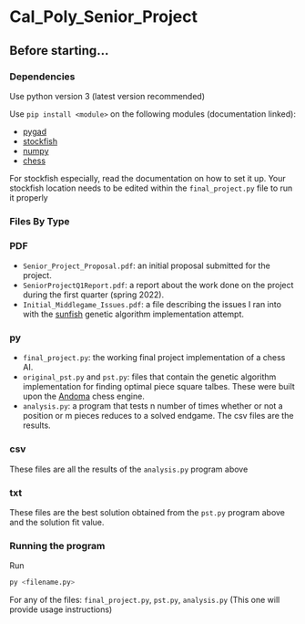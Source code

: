 # Cal_Poly_Senior_Project

## Before starting...

### Dependencies

Use python version 3 (latest version recommended)

Use `pip install <module>` on the following modules (documentation linked):
- [pygad](https://pypi.org/project/pygad/)
- [stockfish](https://pypi.org/project/stockfish/)
- [numpy](https://numpy.org/install/)
- [chess](https://python-chess.readthedocs.io/en/latest/)

For stockfish especially, read the documentation on how to set it up. 
Your stockfish location needs to be edited within the `final_project.py` file to run it properly

### Files By Type

   ### PDF
  
   - `Senior_Project_Proposal.pdf`: an initial proposal submitted for the project.
   - `SeniorProjectQ1Report.pdf`: a report about the work done on the project during the first quarter (spring 2022).
   - `Initial_Middlegame_Issues.pdf`: a file describing the issues I ran into with the [sunfish](https://github.com/thomasahle/sunfish) genetic algorithm implementation attempt.

   ### py
   - `final_project.py`: the working final project implementation of a chess AI.
   - `original_pst.py` and `pst.py`: files that contain the genetic algorithm implementation for finding optimal piece square talbes. These were built upon the [Andoma](https://github.com/healeycodes/andoma) chess engine.
   - `analysis.py`: a program that tests n number of times whether or not a position or m pieces reduces to a solved endgame. The csv files are the results.
   
   ### csv
   These files are all the results of the `analysis.py` program above
  
   ### txt
   These files are the best solution obtained from the `pst.py` program above and the solution fit value.

### Running the program

   Run 

   ```bash
   py <filename.py>
   ```

   For any of the files: `final_project.py`, `pst.py`, `analysis.py` (This one will provide usage instructions)

